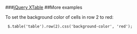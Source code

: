 ###[jQuery XTable](README.md)
##More examples

To set the background color of cells in row 2 to red:

     $.table('table').row(2).css('background-color', 'red');
